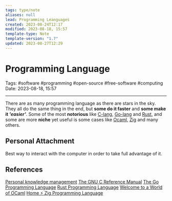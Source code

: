 ```yaml
---
tags: type/note
aliases: null
lead: Programming Leanguages
created: 2023-08-24T12:17
modified: 2023-08-18, 15:57
template-type: Note
template-version: "1.7"
updated: 2023-08-27T12:29
---
```


# Programming Language

Tags: #software #programming #open-source #free-software #computing 
Date: 2023-08-18, 15:57

---

There are as many programming language as there are stars in the sky. They all do the same thing in the end, but **some do it faster** and **some make it _'easier'_**. Some of the most **notorious** like [C-lang](C-lang), [Go-lang](Go-lang) and [Rust](Rust.md), and some are more **niche** yet useful is some cases like [Ocaml](Ocaml), [Zig](Zig.md) and many others.

## Personal Attachment

Best way to interact with the computer in order to take full advantage of it.

## References

[Personal knowledge management](Personal%20knowledge%20management.md)
[The GNU C Reference Manual](https://www.gnu.org/software/gnu-c-manual/gnu-c-manual.html)
[The Go Programming Language](https://go.dev/)
[Rust Programming Language](https://www.rust-lang.org/)
[Welcome to a World of OCaml](https://ocaml.org/)
[Home ⚡ Zig Programming Language](https://ziglang.org/)